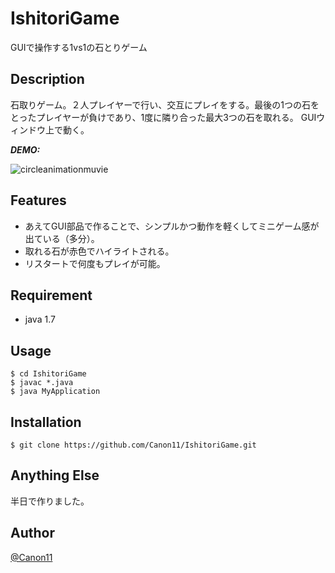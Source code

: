 # IshitoriGame
GUIで操作する1vs1の石とりゲーム

## Description
石取りゲーム。２人プレイヤーで行い、交互にプレイをする。最後の1つの石をとったプレイヤーが負けであり、1度に隣り合った最大3つの石を取れる。
GUIウィンドウ上で動く。

***DEMO:***

![circleanimationmuvie](https://github.com/Canon11/IshitoriGame/blob/master/gif/Demo.gif)

## Features
- あえてGUI部品で作ることで、シンプルかつ動作を軽くしてミニゲーム感が出ている（多分）。
- 取れる石が赤色でハイライトされる。
- リスタートで何度もプレイが可能。

## Requirement
- java 1.7

## Usage
```
$ cd IshitoriGame
$ javac *.java
$ java MyApplication
```

## Installation
```
$ git clone https://github.com/Canon11/IshitoriGame.git
```

## Anything Else
半日で作りました。

## Author
[@Canon11](https://github.com/Canon11/)
